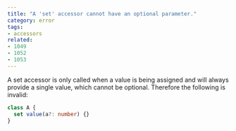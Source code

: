 ```yaml
---
title: "A 'set' accessor cannot have an optional parameter."
category: error
tags:
- accessors
related:
- 1049
- 1052
- 1053
---
```


A set accessor is only called when a value is being assigned and will always
provide a single value, which cannot be optional. Therefore the following is
invalid:

```ts
class A {
  set value(a?: number) {}
}
```
